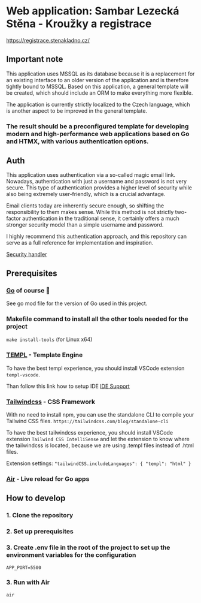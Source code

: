 # Web application: Sambar Lezecká Stěna - Kroužky a registrace

https://registrace.stenakladno.cz/

## Important note

This application uses MSSQL as its database because it is a replacement for an existing interface to an older version of the application and is therefore tightly bound to MSSQL. Based on this application, a general template will be created, which should include an ORM to make everything more flexible.

The application is currently strictly localized to the Czech language, which is another aspect to be improved in the general template.

### The result should be a preconfigured template for developing modern and high-performance web applications based on Go and HTMX, with various authentication options.

## Auth

This application uses authentication via a so-called magic email link. Nowadays, authentication with just a username and password is not very secure. This type of authentication provides a higher level of security while also being extremely user-friendly, which is a crucial advantage.

Email clients today are inherently secure enough, so shifting the responsibility to them makes sense. While this method is not strictly two-factor authentication in the traditional sense, it certainly offers a much stronger security model than a simple username and password.

I highly recommend this authentication approach, and this repository can serve as a full reference for implementation and inspiration.

[Security handler](modules/security/security-handlers.go)

## Prerequisites

### [Go](https://go.dev/) of course 🚀

See go mod file for the version of Go used in this project.

### Makefile command to install all the other tools needed for the project

`make install-tools` (for Linux x64)

### [TEMPL](https://templ.guide/) - Template Engine

To have the best templ experience, you should install VSCode extension `templ-vscode`.

Than follow this link how to setup IDE [IDE Support](https://templ.guide/commands-and-tools/ide-support)

### [Tailwindcss](https://tailwindcss.com/) - CSS Framework

With no need to install npm, you can use the standalone CLI to compile your Tailwind CSS files.
`https://tailwindcss.com/blog/standalone-cli`

To have the best tailwindcss experience, you should install VSCode extension `Tailwind CSS IntelliSense` and let the extension to know where the tailwindcss is located, because we are using .templ files instead of .html files.

Extension settings:
`"tailwindCSS.includeLanguages": {
  "templ": "html"
}`

### [Air](https://github.com/air-verse/air) - Live reload for Go apps

## How to develop

### 1. Clone the repository

### 2. Set up prerequisites

### 3. Create .env file in the root of the project to set up the environment variables for the configuration

`APP_PORT=5500`

### 3. Run with Air

`air`
